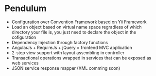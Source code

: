 Pendulum
========
* Configuration over Convention Framework based on Yii Framework 
* Load an object based on virtual name space regradless of which directory your file is, 
you just need to declare the object in the cofiguration
* Dependency Injection through factory functions
* AngularJs + RequireJs + jQuery = frontend MVC application
* 2-step view support with layout assembling in controller
* Transactional operations wrapped in services that can be exposed as web services
* JSON service response mapper (XML comming soon)




